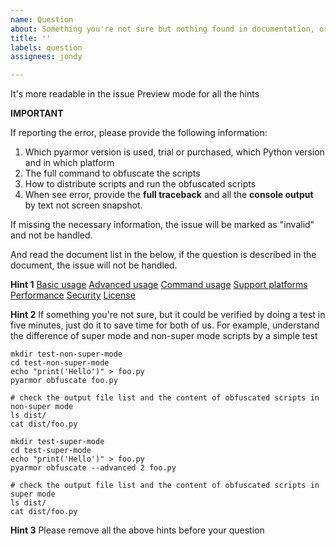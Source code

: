 ```yaml
---
name: Question
about: Something you're not sure but nothing found in documentation, or it's not clear
title: ''
labels: question
assignees: jondy

---
```


It's more readable in the issue Preview mode for all the hints

**IMPORTANT**

If reporting the error, please provide the following information:

1. Which pyarmor version is used, trial or purchased, which Python version and
   in which platform
2. The full command to obfuscate the scripts
3. How to distribute scripts and run the obfuscated scripts
4. When see error, provide the **full traceback** and all the **console output**
   by text not screen snapshot.

If missing the necessary information, the issue will be marked as "invalid" and
not be handled.

And read the document list in the below, if the question is described in the
document, the issue will not be handled.

**Hint 1**
[Basic usage](https://pyarmor.readthedocs.io/en/latest/usage.html)
[Advanced usage](https://pyarmor.readthedocs.io/en/latest/advanced.html)
[Command usage](https://pyarmor.readthedocs.io/en/latest/man.html)
[Support platforms](https://pyarmor.readthedocs.io/en/latest/platforms.html)
[Performance](https://pyarmor.readthedocs.io/en/latest/performance.html)
[Security](https://pyarmor.readthedocs.io/en/latest/security.html)
[License](https://pyarmor.readthedocs.io/en/latest/license.html)

**Hint 2**
If something you're not sure, but it could be verified by doing a test in five minutes, just do it to save time for both of us. For example, understand the difference of super mode and non-super mode scripts by a simple test
```
mkdir test-non-super-mode
cd test-non-super-mode
echo "print('Hello')" > foo.py
pyarmor obfuscate foo.py

# check the output file list and the content of obfuscated scripts in non-super mode
ls dist/
cat dist/foo.py

mkdir test-super-mode
cd test-super-mode
echo "print('Hello')" > foo.py
pyarmor obfuscate --advanced 2 foo.py

# check the output file list and the content of obfuscated scripts in super mode
ls dist/
cat dist/foo.py
```

**Hint 3**
Please remove all the above hints before your question
